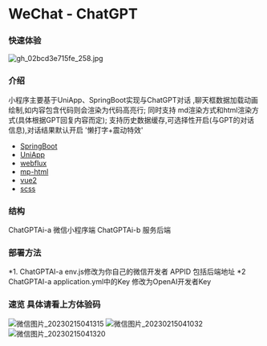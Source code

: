 # WeChat - ChatGPT
### 快速体验
![gh_02bcd3e715fe_258.jpg](https://user-images.githubusercontent.com/87460202/218847322-c7489bd9-c701-4c42-86b0-d6a1b49c9f0f.jpg)
### 介绍 
小程序主要基于UniApp、SpringBoot实现与ChatGPT对话 ,聊天框数据加载动画绘制,如内容包含代码则会渲染为代码高亮行; 同时支持 md渲染方式和html渲染方式(具体根据GPT回复内容而定); 支持历史数据缓存,可选择性开启(与GPT的对话信息),对话结果默认开启 '懒打字+震动特效'
* [SpringBoot](https://spring.io/guides/gs/rest-service/)
* [UniApp](https://spring.io/guides/gs/rest-service/)
* [webflux](https://spring.io/guides/gs/rest-service/)
* [mp-html](https://spring.io/guides/gs/rest-service/)
* [vue2](https://spring.io/guides/gs/rest-service/)
* [scss](https://spring.io/guides/gs/rest-service/)

### 结构
ChatGPTAi-a 微信小程序端
ChatGPTAi-b 服务后端

### 部署方法
*1. ChatGPTAI-a env.js修改为你自己的微信开发者 APPID 包括后端地址
*2  ChatGPTAI-a application.yml中的Key 修改为OpenAI开发者Key


### 速览 具体请看上方体验码

![微信图片_20230215041315](https://user-images.githubusercontent.com/87460202/218851324-5d305fe9-ec42-4cac-b2d4-25f8a07f01e4.jpg)
![微信图片_20230215041032](https://user-images.githubusercontent.com/87460202/218850871-09814075-dd21-4fa7-9d87-021668bf1478.jpg)
![微信图片_20230215041320](https://user-images.githubusercontent.com/87460202/218851341-668aabe6-aca2-4cd1-8a7e-9c124a8e67d3.jpg)
